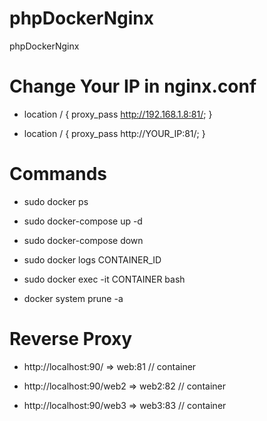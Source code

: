# phpDockerNginx
phpDockerNginx

# Change Your IP in nginx.conf

- location / { proxy_pass  http://192.168.1.8:81/; }

- location / { proxy_pass  http://YOUR_IP:81/; }

# Commands

- sudo docker ps

- sudo docker-compose up -d

- sudo docker-compose down

- sudo docker logs CONTAINER_ID

- sudo docker exec -it CONTAINER bash

- docker system prune -a 

# Reverse Proxy

- http://localhost:90/ => web:81 // container

- http://localhost:90/web2 => web2:82 // container

- http://localhost:90/web3 => web3:83 // container
